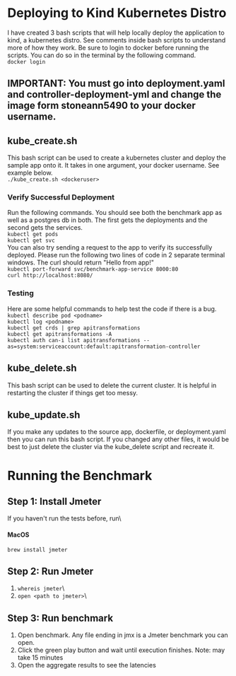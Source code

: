# Deploying to Kind Kubernetes Distro

I have created 3 bash scripts that will help locally deploy the application to kind, a kubernetes distro. See comments inside bash scripts to understand more of how they work. Be sure to login to docker before running the scripts. You can do so in the terminal by the following command. \
```docker login```

## IMPORTANT: You must go into deployment.yaml and controller-deployment-yml and change the image form stoneann5490 to your docker username.

## kube_create.sh
This bash script can be used to create a kubernetes cluster and deploy the sample app onto it. It takes in one argument, your docker username. See example below. \
```./kube_create.sh <dockeruser>```

### Verify Successful Deployment
Run the following commands. You should see both the benchmark app as well as a postgres db in both. The first gets the deployments and the second gets the services. \
```kubectl get pods``` \
```kubectl get svc``` \
You can also try sending a request to the app to verify its successfully deployed. Please run the following two lines of code in 2 separate terminal windows. The curl should return "Hello from app!" \
```kubectl port-forward svc/benchmark-app-service 8000:80``` \
```curl http://localhost:8080/``` 

### Testing
Here are some helpful commands to help test the code if there is a bug. \
```kubectl describe pod <podname>``` \
```kubectl log <podname>``` \
```kubectl get crds | grep apitransformations``` \
```kubectl get apitransformations -A``` \
```kubectl auth can-i list apitransformations --as=system:serviceaccount:default:apitransformation-controller```


## kube_delete.sh
This bash script can be used to delete the current cluster. It is helpful in restarting the cluster if things get too messy.

## kube_update.sh
If you make any updates to the source app, dockerfile, or deployment.yaml then you can run this bash script. If you changed any other files, it would be best to just delete the cluster via the kube_delete script and recreate it.

# Running the Benchmark

## Step 1: Install Jmeter
If you haven't run the tests before, run\
#### MacOS
 ```brew install jmeter ```

## Step 2: Run Jmeter
1. ```whereis jmeter```\
2. ```open <path to jmeter>```\

## Step 3: Run benchmark
1. Open benchmark. Any file ending in jmx is a Jmeter benchmark you can open. 
2. Click the green play button and wait until execution finishes. Note: may take 15 minutes
3. Open the aggregate results to see the latencies 